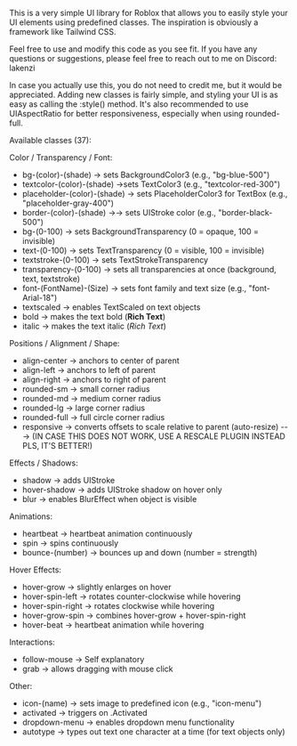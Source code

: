 This is a very simple UI library for Roblox that allows you to easily style your UI elements using predefined classes.
The inspiration is obviously a framework like Tailwind CSS.

Feel free to use and modify this code as you see fit. If you have any questions or suggestions, please feel free to reach out to me on Discord: lakenzi

In case you actually use this, you do not need to credit me, but it would be appreciated.
Adding new classes is fairly simple, and styling your UI is as easy as calling the :style() method.
It's also recommended to use UIAspectRatio for better responsiveness, especially when using rounded-full.

Available classes (37):

Color / Transparency / Font:
- bg-(color)-(shade) -> sets BackgroundColor3 (e.g., "bg-blue-500")
- textcolor-(color)-(shade) ->sets TextColor3 (e.g., "textcolor-red-300")
- placeholder-(color)-(shade) -> sets PlaceholderColor3 for TextBox (e.g., "placeholder-gray-400")
- border-(color)-(shade) →-> sets UIStroke color (e.g., "border-black-500")
- bg-(0-100) -> sets BackgroundTransparency (0 = opaque, 100 = invisible)
- text-(0-100) -> sets TextTransparency (0 = visible, 100 = invisible)
- textstroke-(0-100) -> sets TextStrokeTransparency
- transparency-(0-100) -> sets all transparencies at once (background, text, textstroke)
- font-(FontName)-(Size) -> sets font family and text size (e.g., "font-Arial-18")
- textscaled -> enables TextScaled on text objects
- bold -> makes the text bold (<b>Rich Text</b>)
- italic -> makes the text italic (<i>Rich Text</i>)

Positions / Alignment / Shape:
- align-center -> anchors to center of parent
- align-left -> anchors to left of parent
- align-right -> anchors to right of parent
- rounded-sm -> small corner radius
- rounded-md -> medium corner radius
- rounded-lg -> large corner radius
- rounded-full -> full circle corner radius
- responsive -> converts offsets to scale relative to parent (auto-resize) ---> (IN CASE THIS DOES NOT WORK, USE A RESCALE PLUGIN INSTEAD PLS, IT'S BETTER!)

Effects / Shadows:
- shadow ->  adds UIStroke
- hover-shadow ->  adds UIStroke shadow on hover only
- blur -> enables BlurEffect when object is visible

Animations:
- heartbeat -> heartbeat animation continuously
- spin -> spins continuously
- bounce-(number) -> bounces up and down (number = strength)

Hover Effects:
- hover-grow -> slightly enlarges on hover
- hover-spin-left -> rotates counter-clockwise while hovering
- hover-spin-right -> rotates clockwise while hovering
- hover-grow-spin -> combines hover-grow + hover-spin-right
- hover-beat -> heartbeat animation while hovering

Interactions:
- follow-mouse -> Self explanatory
- grab -> allows dragging with mouse click

Other:
- icon-(name) -> sets image to predefined icon (e.g., "icon-menu")
- activated -> triggers on .Activated
- dropdown-menu -> enables dropdown menu functionality
- autotype -> types out text one character at a time (for text objects only)
